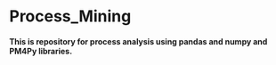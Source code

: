 # Process_Mining
#### This is repository for process analysis using pandas and numpy and PM4Py libraries.
